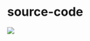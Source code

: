 # source-code

![](https://github.com/amirahnasihah/responsive-web-design/blob/c15c7221831a94b2c6c4797884f2f06802a521d0/02-tibute-page/thumbnail-pramlee-tribute-page.jpeg)
